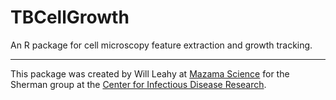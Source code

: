 # TBCellGrowth

An R package for cell microscopy feature extraction and growth tracking.

----

This package was created by Will Leahy at [Mazama Science](http://mazamascience.com) for the Sherman group
at the [Center for Infectious Disease Research](http://cidresearch.org).
